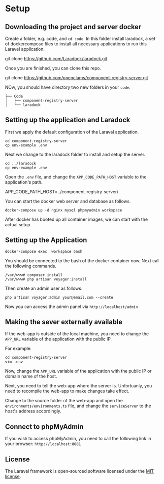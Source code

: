# Setup

## Downloading the project and server docker

Create a folder, e.g. code, and `cd code`.
In this folder install laradock, a set of dockercompose files to install all necessary applications to run this Laravel application.

git clone https://github.com/Laradock/laradock.git

Once you are finished, you can clone this repo.

git clone https://github.com/openclams/component-registry-server.git

NOw, you should have directory two new folders in your `code`.
```
├── Code
│   ├── component-registry-server
│   └── laradock
```

## Setting up the application and Laradock 

First we apply the default configuration of the Laraval application.

```
cd component-registry-server
cp env-example .env
```

Next we change to the laradock folder to install and setup the server.

```
cd ../laradock
cp env-example .env
```

Open the `.env` file, and change the `APP_CODE_PATH_HOST` variable to the application's path.

APP_CODE_PATH_HOST=../component-registry-server/

You can start the docker web server and database as follows.

```
docker-compose up -d nginx mysql phpmyadmin workspace 
```

After docker has booted up all container images, we can start with the actual setup.

## Setting up the Application

```
docker-compose exec  workspace bash
```

You should be  connected to the bash of the docker container now. 
Next call the following commands.

```
/var/www# composer install
/var/www# php artisan voyager:install
```

Then create an admin user as follows:

```
php artisan voyager:admin your@email.com --create
```

Now you can access the admin panel via `http://localhost/admin`

## Making the sever externally available

If the web-app is outside of the local machine, you need to change 
the `APP_URL` variable of the application with the public IP. 

For example:

```
cd component-registry-server
vim .env
```

Now, change the `APP_URL` variable of the application with the public IP or 
domain name of the host.

Next, you need to tell the web-app where the server is.
Unfortuanly, you need to recompile the web-app to make changes take effect.

Change to the source folder of the web-app and open the `environments/environments.ts` file, and change
the `serviceServer` to the host's address accordingly.

## Connect to phpMyAdmin

If you wish to access phpMyAdmin, you need to call the following
link in your browser: `http://localhost:8081`

## License

The Laravel framework is open-sourced software licensed under the [MIT license](https://opensource.org/licenses/MIT).
